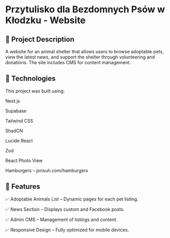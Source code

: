 
# Przytulisko dla Bezdomnych Psów w Kłodzku - Website

## 🐾 Project Description

A website for an animal shelter that allows users to browse adoptable pets, view the latest news, and support the shelter through volunteering and donations. The site includes  CMS for content management.

## 🚀 Technologies

This project was built using:

Next.js 

Supabase

Tailwind CSS

ShadCN

Lucide React

Zod 

React Photo View 

Hamburgers – jonsuh.com/hamburgers

## 🎯 Features

✅ Adoptable Animals List – Dynamic pages for each pet listing.

✅ News Section –  Displays custom and Facebook posts.

✅ Admin CMS – Management of listings and content.

✅ Responsive Design – Fully optimized for mobile devices.